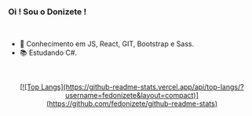 ### Oi ! Sou o Donizete !

<br>

-  📌 Conhecimento em JS, React, GIT, Bootstrap e Sass.
-  📚 Estudando C#.

##

<br>

<div align="center">
  <a href="https://github.com/fedonizete">
  [![Top Langs](https://github-readme-stats.vercel.app/api/top-langs/?username=fedonizete&layout=compact)](https://github.com/fedonizete/github-readme-stats)
</div>

  
